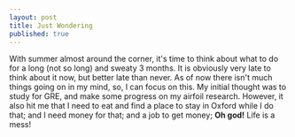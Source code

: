 ```yaml
---
layout: post
title: Just Wondering
published: true
---
```


With summer almost around the corner, it's time to think about what to do for a long (not so long) and sweaty 3 months. It is obviously very late to think about it now, but better late than never. As of now there isn't much things going on in my mind, so, I can focus on this. My initial thought was to study for GRE, and make some progress on my airfoil research. However, it also hit me that I need to eat and find a place to stay in Oxford while I do that; and I need money for that; and a job to get money; **Oh god!** Life is a mess!